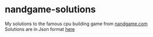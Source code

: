 # nandgame-solutions
My solutions to the famous cpu building game from [nandgame.com](https://nandgame.com)
Solutions are in Json format [here](./Solutions.json)